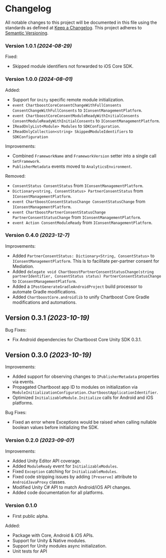 # Changelog
All notable changes to this project will be documented in this file using the standards as defined at [Keep a Changelog](https://keepachangelog.com/en/1.0.0/). This project adheres to [Semantic Versioning](https://semver.org/spec/v2.0.0).

### Version 1.0.1 *(2024-08-29)*
Fixed:
- Skipped module identifiers not forwarded to iOS Core SDK.

### Version 1.0.0 *(2024-08-01)*

Added:
- Support for `Unity` specific remote module initialization.
- `event ChartboostCoreConsentChangeWithFullConsents ConsentChangeWithFullConsents` to `IConsentManagementPlatform`.
- `event ChartboostCoreConsentModuleReadyWithInitialConsents ConsentModuleReadyWithInitialConsents` to `IConsentManagementPlatform`.
- `IReadOnlyList<Module> Modules` to `SDKConfiguration`.
- `IReadOnlyCollection<string> SkippedModuleIdentifiers` to `SDKConfiguration`

Improvements:
- Combined `FrameworkName` and `FrameworkVersion` setter into a single call `SetFramework`.
- `PublisherMetadata` events moved to `AnalyticsEnvironment`.

Removed:
- `ConsentStatus ConsentStatus` from `IConsentManagementPlatform`.
- `Dictionary<string, ConsentStatus> PartnerConsentStatus` from `IConsentManagementPlatform`.
- `event ChartboostConsentStatusChange ConsentStatusChange` from `IConsentManagementPlatform`.
- `event ChartboostPartnerConsentStatusChange PartnerConsentStatusChange` from `IConsentManagementPlatform`.
- `event Action ConsentModuleReady` from `IConsentManagementPlatform`.

### Version 0.4.0 *(2023-12-7)*
Improvements:
- Added `PartnerConsentStatus: Dictionary<String, ConsentStatus>` to `IConsentManagementPlatform`. This is to facilitate per-partner consent for Mediation.
- Added `delegate void ChartboostPartnerConsentStatusChange(string partnerIdentifier, ConsentStatus status) PartnerConsentStatusChange` to `IConsentManagementPlatform`.
- Added a `IPostGenerateGradleAndroidProject` build processor to automate Gradle modifications.
- Added `ChartboostCore.androidlib` to unify Chartboost Core Gradle modifications and automations.

## Version 0.3.1 *(2023-10-19)*
Bug Fixes:
- Fix Android dependencies for Chartboost Core Unity SDK 0.3.1.

## Version 0.3.0 *(2023-10-19)*
Improvements:
- Added support for observing changes to `IPublisherMetadata` properties via events.
- Propagated Chartboost app ID to modules on initialization via `ModuleInitializationConfiguration.ChartboostApplicationIdentifier`.
- Optimized `InitializableModule.Initialize` calls for Android and iOS platforms.

Bug Fixes:
- Fixed an error where Exceptions would be raised when calling nullable boolean values before initializing the SDK.

### Version 0.2.0 *(2023-09-07)*
Improvements:
- Added Unity Editor API coverage.
- Added `ModuleReady` event for `InitializableModules`.
- Fixed `Exception` catching for `InitializableModules`.
- Fixed code stripping issues by adding `[Preserve]` attribute to `AndroidJavaProxy` classes.
- Modified Unity C# API to match Android/iOS API changes. 
- Added code documentation for all platforms.
 
### Version 0.1.0
- First public alpha.

Added:
- Package with Core, Android & iOS APIs.
- Support for Unity & Native modules.
- Support for Unity modules async initialization.
- Unit tests for API
